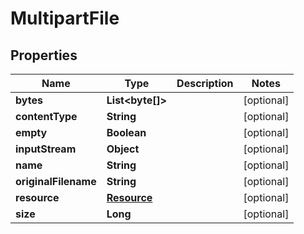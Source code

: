 

# MultipartFile


## Properties

| Name | Type | Description | Notes |
|------------ | ------------- | ------------- | -------------|
|**bytes** | **List&lt;byte[]&gt;** |  |  [optional] |
|**contentType** | **String** |  |  [optional] |
|**empty** | **Boolean** |  |  [optional] |
|**inputStream** | **Object** |  |  [optional] |
|**name** | **String** |  |  [optional] |
|**originalFilename** | **String** |  |  [optional] |
|**resource** | [**Resource**](Resource.md) |  |  [optional] |
|**size** | **Long** |  |  [optional] |



